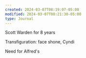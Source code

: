```yaml
---
created: 2024-03-07T08:19:07-05:00
modified: 2024-03-07T08:21:30-05:00
type: Journal
---
```


Scott Warden for 8 years

Transfiguration: face shone, Cyndi

Need for Alfred's
